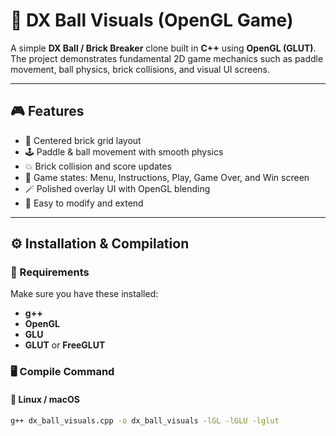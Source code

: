 # 🧱 DX Ball Visuals (OpenGL Game)

A simple **DX Ball / Brick Breaker** clone built in **C++** using **OpenGL (GLUT)**.  
The project demonstrates fundamental 2D game mechanics such as paddle movement, ball physics, brick collisions, and visual UI screens.

---

## 🎮 Features
- 🎨 Centered brick grid layout  
- 🕹️ Paddle & ball movement with smooth physics  
- 💥 Brick collision and score updates  
- 🧩 Game states: Menu, Instructions, Play, Game Over, and Win screen  
- 🪄 Polished overlay UI with OpenGL blending  
- 🧰 Easy to modify and extend  

---

## ⚙️ Installation & Compilation

### 🧠 Requirements
Make sure you have these installed:
- **g++**
- **OpenGL**
- **GLU**
- **GLUT** or **FreeGLUT**

### 🖥️ Compile Command

#### 🐧 Linux / macOS
```bash
g++ dx_ball_visuals.cpp -o dx_ball_visuals -lGL -lGLU -lglut
